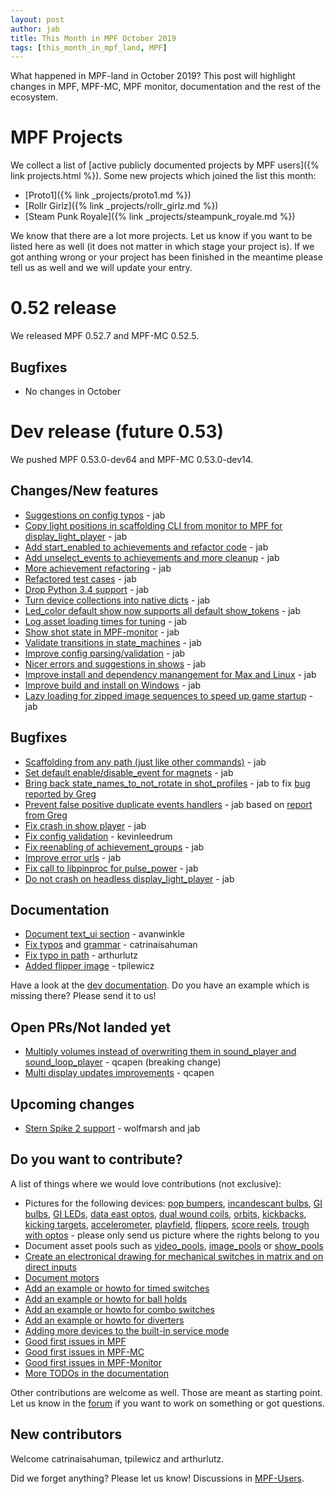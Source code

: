 ```yaml
---
layout: post
author: jab
title: This Month in MPF October 2019
tags: [this_month_in_mpf_land, MPF]
---
```

What happened in MPF-land in October 2019?
This post will highlight changes in MPF, MPF-MC, MPF monitor, documentation
and the rest of the ecosystem.

# MPF Projects

We collect a list of [active publicly documented projects by MPF users]({% link projects.html %}).
Some new projects which joined the list this month:

* [Proto1]({% link _projects/proto1.md %})
* [Rollr Girlz]({% link _projects/rollr_girlz.md %})
* [Steam Punk Royale]({% link _projects/steampunk_royale.md %})

We know that there are a lot more projects.
Let us know if you want to be listed here as well (it does not matter in which
stage your project is).
If we got anthing wrong or your project has been finished in the meantime
please tell us as well and we will update your entry.

# 0.52 release

We released MPF 0.52.7 and MPF-MC 0.52.5.

## Bugfixes

* No changes in October

# Dev release (future 0.53)

We pushed MPF 0.53.0-dev64 and MPF-MC 0.53.0-dev14.

## Changes/New features

* [Suggestions on config typos](https://github.com/missionpinball/mpf/pull/1424) - jab 
* [Copy light positions in scaffolding CLI from monitor to MPF for display_light_player](https://github.com/missionpinball/mpf/pull/1423) - jab
* [Add start_enabled to achievements and refactor code](https://github.com/missionpinball/mpf/pull/1426) - jab
* [Add unselect_events to achievements and more cleanup](https://github.com/missionpinball/mpf/pull/1429) - jab
* [More achievement refactoring](https://github.com/missionpinball/mpf/pull/1431) - jab
* [Refactored test cases](https://github.com/missionpinball/mpf/pull/1432) - jab
* [Drop Python 3.4 support](https://github.com/missionpinball/mpf/pull/1433) - jab
* [Turn device collections into native dicts](https://github.com/missionpinball/mpf/pull/1435) - jab
* [Led_color default show now supports all default show_tokens](https://github.com/missionpinball/mpf/pull/1441) - jab
* [Log asset loading times for tuning](https://github.com/missionpinball/mpf/pull/1442) - jab
* [Show shot state in MPF-monitor](https://github.com/missionpinball/mpf/pull/1446) - jab
* [Validate transitions in state_machines](https://github.com/missionpinball/mpf/pull/1445) - jab
* [Improve config parsing/validation](https://github.com/missionpinball/mpf/pull/1452) - jab
* [Nicer errors and suggestions in shows](https://github.com/missionpinball/mpf/pull/1453) - jab
* [Improve install and dependency manangement for Max and Linux](https://github.com/missionpinball/mpf-mc/pull/387) - jab
* [Improve build and install on Windows](https://github.com/missionpinball/mpf-mc/pull/388) - jab
* [Lazy loading for zipped image sequences to speed up game startup](https://github.com/missionpinball/mpf-mc/pull/389) - jab

## Bugfixes

* [Scaffolding from any path (just like other commands)](https://github.com/missionpinball/mpf/pull/1421) - jab
* [Set default enable/disable_event for magnets](https://github.com/missionpinball/mpf/pull/1422) - jab
* [Bring back state_names_to_not_rotate in shot_profiles](https://github.com/missionpinball/mpf/pull/1430) - jab to fix [bug reported by Greg](https://groups.google.com/forum/#!searchin/mpf-users/state_names_to_not_rotate%7Csort:date/mpf-users/kpFWgW2QgBM/3_Q0CIIfDAAJ)
* [Prevent false positive duplicate events handlers](https://github.com/missionpinball/mpf/pull/1436) - jab based on [report from Greg](https://groups.google.com/forum/#!topic/mpf-users/bLnPsXiBrTI)
* [Fix crash in show player](https://github.com/missionpinball/mpf/pull/1440) - jab
* [Fix config validation](https://github.com/missionpinball/mpf/pull/1448) - kevinleedrum
* [Fix reenabling of achievement_groups](https://github.com/missionpinball/mpf/pull/1443) - jab
* [Improve error urls](https://github.com/missionpinball/mpf/pull/1444) - jab
* [Fix call to libpinproc for pulse_power](https://github.com/missionpinball/mpf/commit/f32606bf8722fe501190be4ff3619924970821c1) - jab
* [Do not crash on headless display_light_player](https://github.com/missionpinball/mpf-mc/commit/04c1963bbdc17e63d92598de1b5caf37506059fc) - jab

 
## Documentation

* [Document text_ui section](https://github.com/missionpinball/mpf-docs/pull/260) - avanwinkle
* [Fix typos](https://github.com/missionpinball/mpf-docs/pull/264) and [grammar](https://github.com/missionpinball/mpf-docs/pull/266) - catrinaisahuman
* [Fix typo in path](https://github.com/missionpinball/mpf-docs/pull/265) - arthurlutz
* [Added flipper image](https://github.com/missionpinball/mpf-docs/pull/267) - tpilewicz

Have a look at the [dev documentation](http://docs.missionpinball.org/en/dev/).
Do you have an example which is missing there? Please send it to us!

## Open PRs/Not landed yet

* [Multiply volumes instead of overwriting them in sound_player and sound_loop_player](https://github.com/missionpinball/mpf-mc/pull/333) - qcapen (breaking change)
* [Multi display updates improvements](https://github.com/missionpinball/mpf-mc/pull/323) - qcapen

## Upcoming changes

* [Stern Spike 2 support](https://github.com/missionpinball/mpf/issues/1246) - wolfmarsh and jab

## Do you want to contribute?

A list of things where we would love contributions (not exclusive):

* Pictures for the following devices: [pop bumpers](http://docs.missionpinball.org/en/dev/mechs/pop_bumpers/index.html),
  [incandescant bulbs](http://docs.missionpinball.org/en/dev/mechs/lights/matrix_lights.html),
  [GI bulbs](http://docs.missionpinball.org/en/dev/mechs/lights/gis.html),
  [GI LEDs](http://docs.missionpinball.org/en/dev/mechs/lights/gis.html),
  [data east optos](http://docs.missionpinball.org/en/dev/mechs/switches/optos.html),
  [dual wound coils](http://docs.missionpinball.org/en/dev/mechs/coils/dual_wound_coils.html),
  [orbits](http://docs.missionpinball.org/en/dev/mechs/loops/index.html),
  [kickbacks](http://docs.missionpinball.org/en/dev/mechs/kickbacks/index.html),
  [kicking targets](http://docs.missionpinball.org/en/dev/mechs/targets/kicking_targets/index.html),
  [accelerometer](http://docs.missionpinball.org/en/dev/mechs/accelerometers/index.html),
  [playfield](http://docs.missionpinball.org/en/dev/mechs/playfields/index.html),
  [flippers](http://docs.missionpinball.org/en/dev/mechs/flippers/index.html),
  [score reels](http://docs.missionpinball.org/en/dev/mechs/score_reels/index.html),
  [trough with optos](http://docs.missionpinball.org/en/dev/mechs/troughs/index.html) - please only send us picture where the rights belong to you
* Document asset pools such as [video_pools](http://docs.missionpinball.org/en/dev/config/video_pools.html), [image_pools](http://docs.missionpinball.org/en/dev/config/image_pools.html) or [show_pools](http://docs.missionpinball.org/en/dev/config/show_pools.html)
* [Create an electronical drawing for mechanical switches in matrix and on direct inputs](http://docs.missionpinball.org/en/dev/mechs/switches/mechanical_switches.html)
* [Document motors](http://docs.missionpinball.org/en/dev/mechs/motors/index.html)
* [Add an example or howto for timed switches](http://docs.missionpinball.org/en/dev/game_logic/timed_switches/index.html)
* [Add an example or howto for ball holds](http://docs.missionpinball.org/en/dev/game_logic/ball_holds/index.html)
* [Add an example or howto for combo switches](http://docs.missionpinball.org/en/dev/game_logic/combo_switches/index.html)
* [Add an example or howto for diverters](http://docs.missionpinball.org/en/dev/mechs/diverters/index.html)
* [Adding more devices to the built-in service mode](https://github.com/missionpinball/mpf/issues/693)
* [Good first issues in MPF](https://github.com/missionpinball/mpf/issues?q=is%3Aissue+is%3Aopen+label%3A%22good+first+issue%22)
* [Good first issues in MPF-MC](https://github.com/missionpinball/mpf-mc/issues?q=is%3Aissue+is%3Aopen+label%3A%22help+wanted%22)
* [Good first issues in MPF-Monitor](https://github.com/missionpinball/mpf-monitor/issues?q=is%3Aissue+is%3Aopen+label%3A%22help+wanted%22)
* [More TODOs in the documentation](http://docs.missionpinball.org/en/dev/search.html?q="Help+us+to+write+it"&check_keywords=yes&area=default)

Other contributions are welcome as well.
Those are meant as starting point.
Let us know in the [forum](https://groups.google.com/forum/#!forum/mpf-users)
if you want to work on something or got questions.

## New contributors

Welcome catrinaisahuman, tpilewicz and arthurlutz.

Did we forget anything? Please let us know!
Discussions in [MPF-Users](https://groups.google.com/forum/#!forum/mpf-users).
